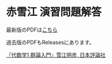 # 赤雪江 演習問題解答

<!-- PDF_LINK_START -->
最新版のPDFは[こちら](https://github.com/gaku-t/yukie-gunron/releases/download/v4.5.5.5/main.pdf)
<!-- PDF_LINK_END -->
過去版のPDFもReleasesにあります。

[『代数学1 群論入門』雪江明彦, 日本評論社](https://www.nippyo.co.jp/shop/book/5462.html)
